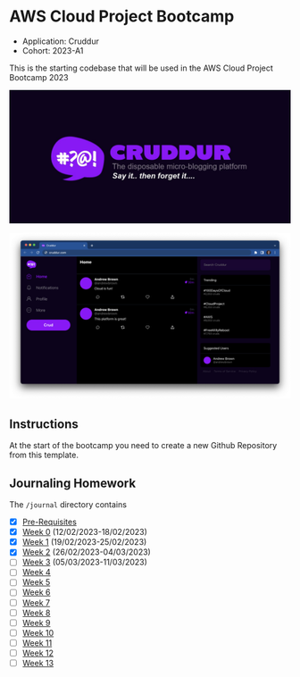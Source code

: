 # AWS Cloud Project Bootcamp

- Application: Cruddur
- Cohort: 2023-A1

This is the starting codebase that will be used in the AWS Cloud Project Bootcamp 2023

![Cruddur Graphic](_docs/assets/cruddur-banner.jpg)

![Cruddur Screenshot](_docs/assets/cruddur-screenshot.png)

## Instructions

At the start of the bootcamp you need to create a new Github Repository from this template.

## Journaling Homework

The `/journal` directory contains

- [x] [Pre-Requisites](journal/pre-requisites.md)
- [x] [Week 0](journal/week0.md) (12/02/2023-18/02/2023)
- [x] [Week 1](journal/week1.md) (19/02/2023-25/02/2023)
- [x] [Week 2](journal/week2.md) (26/02/2023-04/03/2023)
- [ ] [Week 3](journal/week3.md) (05/03/2023-11/03/2023)
- [ ] [Week 4](journal/week4.md)
- [ ] [Week 5](journal/week5.md)
- [ ] [Week 6](journal/week6.md)
- [ ] [Week 7](journal/week7.md)
- [ ] [Week 8](journal/week8.md)
- [ ] [Week 9](journal/week9.md)
- [ ] [Week 10](journal/week10.md)
- [ ] [Week 11](journal/week11.md)
- [ ] [Week 12](journal/week12.md)
- [ ] [Week 13](journal/week13.md)
